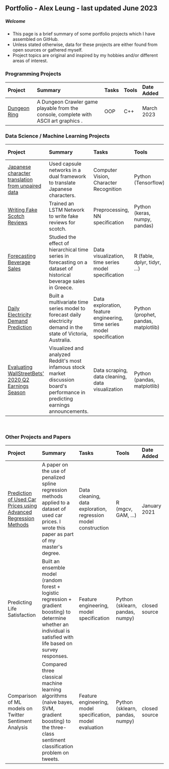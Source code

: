 ## Portfolio - Alex Leung - last updated June 2023
##### Welcome
- This page is a brief summary of some portfolio projects which I have assembled on GitHub.
- Unless stated otherwise, data for these projects are either found from open sources or gathered myself.
- Project topics are original and inspired by my hobbies and/or different areas of interest. 

### Programming Projects
|Project|Summary|Tasks|Tools|Date Added|
|:------|:----------|:-------|:-------|:-------|
|<a href="https://github.com/alexcleung/dungeon-ring">Dungeon Ring</a>|A Dungeon Crawler game playable from the console, complete with ASCII art graphics .|OOP|C++|March 2023|

### Data Science / Machine Learning Projects
|Project|Summary|Tasks|Tools|Date Added|
|:------|:----------|:-------|:-------|:-------|
|<a href="https://github.com/alexcleung/bakegana">Japanese character translation from unpaired data</a>|Used capsule networks in a dual framework to translate Japanese characters.|Computer Vision, Character Recognition |Python (Tensorflow) |May 2023|
|<a href="https://github.com/alexcleung/fake-scotch-reviews">Writing Fake Scotch Reviews</a>|Trained an LSTM Network to write fake reviews for scotch.|Preprocessing, NN specification |Python (keras, numpy, pandas)|February 2021|
|<a href="https://github.com/alexcleung/greek-beverages">Forecasting Beverage Sales</a>|Studied the effect of hierarchical time series in forecasting on a dataset of historical beverage sales in Greece. |Data visualization, time series model specification|R (fable, dplyr, tidyr, ...)|January 2021|
|<a href="https://github.com/alexcleung/victoria-electricity">Daily Electricity Demand Prediction</a>|Built a multivariate time series model to forecast daily electricity demand in the state of Victoria, Australia.|Data exploration, feature engineering, time series model specification|Python (prophet, pandas, matplotlib)|December 2020|
|<a href="https://github.com/alexcleung/wsb-q2-2020">Evaluating WallStreetBets' 2020 Q2 Earnings Season</a>|Visualized and analyzed Reddit's most infamous stock market discussion board's performance in predicting earnings announcements.|Data scraping, data cleaning, data visualization|Python (pandas, matplotlib)|September 2020|

&nbsp;

### Other Projects and Papers
|Project|Summary|Tasks|Tools|Date Added|
|:------|:----------|:-------|:-------|:-------|
|<a href="https://github.com/alexcleung/used-car-prices">Prediction of Used Car Prices using Advanced Regression Methods</a>|A paper on the use of penalized spline regression methods applied to a dataset of used car prices. I wrote this paper as part of my master's degree.|Data cleaning, data exploration, regression model construction|R (mgcv, GAM, ...)|January 2021|
|Predicting Life Satisfaction|Built an ensemble model (random forest + logistic regression + gradient boosting) to determine whether an individual is satisfied with life based on survey responses.|Feature engineering, model specification|Python (sklearn, pandas, numpy) |closed source|
|Comparison of ML models on Twitter Sentiment Analysis|Compared three classical machine learning algorithms (naive bayes, SVM, gradient boosting) to the three-class sentiment classification problem on tweets.|Feature engineering, model specification, model evaluation|Python (sklearn, pandas, numpy) |closed source|
